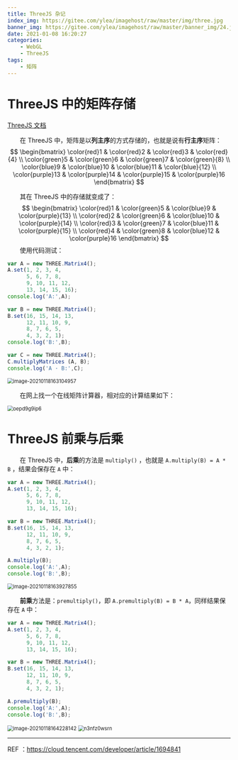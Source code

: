 ```yaml
---
title: ThreeJS 杂记
index_img: https://gitee.com/ylea/imagehost/raw/master/img/three.jpg
banner_img: https://gitee.com/ylea/imagehost/raw/master/banner_img/24.jpg
date: 2021-01-08 16:20:27
categories:
    - WebGL
    - ThreeJS
tags:
    - 矩阵
---
```




# ThreeJS 中的矩阵存储

[ThreeJS 文档](https://threejs.org/docs/index.html#api/zh/math/Matrix4)



&emsp;&emsp;在 ThreeJS 中，矩阵是以**列主序**的方式存储的，也就是说有**行主序**矩阵：
$$
\begin{bmatrix}  \color{red}1 & \color{red}2 & \color{red}3 & \color{red}{4} \\ \color{green}5 & \color{green}6 & \color{green}7 & \color{green}{8} \\ \color{blue}9 & \color{blue}10 & \color{blue}11 & \color{blue}{12} \\ \color{purple}13 & \color{purple}14 & \color{purple}15 & \color{purple}16 \end{bmatrix}
$$


&emsp;&emsp;其在 ThreeJS 中的存储就变成了：
$$
\begin{bmatrix}  \color{red}1 & \color{green}5 & \color{blue}9 & \color{purple}{13} \\ \color{red}2 & \color{green}6 & \color{blue}10 & \color{purple}{14} \\ \color{red}3 & \color{green}7 & \color{blue}11 & \color{purple}{15} \\ \color{red}4 & \color{green}8 & \color{blue}12 & \color{purple}16 \end{bmatrix}
$$
&emsp;&emsp;使用代码测试：

```js
var A = new THREE.Matrix4();
A.set(1, 2, 3, 4,
      5, 6, 7, 8,
      9, 10, 11, 12,
      13, 14, 15, 16);
console.log('A:',A);

var B = new THREE.Matrix4();
B.set(16, 15, 14, 13,
      12, 11, 10, 9,
      8, 7, 6, 5,
      4, 3, 2, 1);
console.log('B:',B);

var C = new THREE.Matrix4();
C.multiplyMatrices (A, B);    
console.log('A · B:',C);
```

<img src="https://gitee.com/ylea/imagehost/raw/master/img/image-20210118163104957.png" alt="image-20210118163104957" style="zoom:80%;" />

&emsp;&emsp;在网上找一个在线矩阵计算器，相对应的计算结果如下：

<img src="https://gitee.com/ylea/imagehost/raw/master/img/oepd9g9ip6.jpeg" alt="oepd9g9ip6" style="zoom:80%;" />

# ThreeJS 前乘与后乘 

&emsp;&emsp;在 ThreeJS 中，**后乘**的方法是 `multiply()` ，也就是 `A.multiply(B) = A * B` ，结果会保存在 `A` 中：

```js
var A = new THREE.Matrix4();
A.set(1, 2, 3, 4,
      5, 6, 7, 8,
      9, 10, 11, 12,
      13, 14, 15, 16);

var B = new THREE.Matrix4();
B.set(16, 15, 14, 13,
      12, 11, 10, 9,
      8, 7, 6, 5,
      4, 3, 2, 1);

A.multiply(B);
console.log('A:',A);
console.log('B:',B);
```

<img src="https://gitee.com/ylea/imagehost/raw/master/img/image-20210118163927855.png" alt="image-20210118163927855" style="zoom:80%;" />

&emsp;&emsp;**前乘**方法是：`premultiply()`，即 `A.premultiply(B) = B * A`，同样结果保存在 `A` 中：

```js
var A = new THREE.Matrix4();
A.set(1, 2, 3, 4,
      5, 6, 7, 8,
      9, 10, 11, 12,
      13, 14, 15, 16);

var B = new THREE.Matrix4();
B.set(16, 15, 14, 13,
      12, 11, 10, 9,
      8, 7, 6, 5,
      4, 3, 2, 1);

A.premultiply(B);
console.log('A:',A);
console.log('B:',B);
```

<img src="https://gitee.com/ylea/imagehost/raw/master/img/image-20210118164228142.png" alt="image-20210118164228142" style="zoom:80%;" />

<img src="https://gitee.com/ylea/imagehost/raw/master/img/n3nfz0wsrn.jpeg" alt="n3nfz0wsrn" style="zoom: 80%;" />

---

REF ：https://cloud.tencent.com/developer/article/1694841

